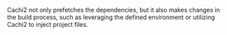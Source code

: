 Cachi2 not only prefetches the dependencies, but it also makes changes in the build process, such as leveraging the defined environment or utilizing Cachi2 to inject project files.
